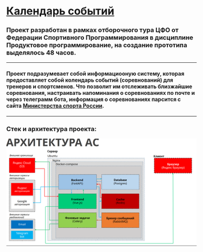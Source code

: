 # [Календарь событий]()
### Проект разработан в рамках отборочного тура ЦФО от Федерации Спортивного Программирования в дисциплине Продуктовое программирование, на создание прототипа выделялось 48 часов.
---
#### Проект подразумевает собой информациооную систему, которая предоставляет собой колендарь событий (соревнований) для тренеров и спортсменов. Что позволит им отслеживать близжайшие соревнования, настраивать напоминания о соревнованиях по почте и через телеграмм бота, информация о соревнованиях парсится с сайта [Министерства спорта России](https://www.minsport.gov.ru/activity/government-regulation/edinyj-kalendarnyj-plan/).
---
### Стек и архитектура проекта:
![архитектура](architecture.png)   